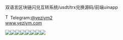 双语言区块链闪兑互转系统/usdt/trx兑换源码/前端uinapp<p dir="auto"><a target="_blank" rel="noopener noreferrer nofollow" href="https://camo.githubusercontent.com/d614d90677fbc2e34c7c62ebc68c82379d87a57c4beaf05af65fec7ba6b72e36/68747470733a2f2f63646e2d69636f6e732d706e672e666c617469636f6e2e636f6d2f3531322f323131312f323131313634362e706e67"><img src="https://camo.githubusercontent.com/d614d90677fbc2e34c7c62ebc68c82379d87a57c4beaf05af65fec7ba6b72e36/68747470733a2f2f63646e2d69636f6e732d706e672e666c617469636f6e2e636f6d2f3531322f323131312f323131313634362e706e67" alt="Telegram Icon" style="width: 16px; max-width: 100%;" data-canonical-src="https://cdn-icons-png.flaticon.com/512/2111/2111646.png"></a>Telegram:<a href="https://t.me/yeziym2" rel="nofollow">@yeziym2</a><br><a href="https://www.yeziym.com/">www.yeziym.com</a></p><img src="https://github.com/yeziym/MsZQt7j3Kx/blob/main/xwyT8.png"><img src="https://github.com/yeziym/MsZQt7j3Kx/blob/main/dpboL.png"><img src="https://github.com/yeziym/MsZQt7j3Kx/blob/main/0bqy0.png"><img src="https://github.com/yeziym/MsZQt7j3Kx/blob/main/QRufH.png"><img src="https://github.com/yeziym/MsZQt7j3Kx/blob/main/FeQKw.png"><img src="https://github.com/yeziym/MsZQt7j3Kx/blob/main/nxLCa.png"><img src="https://github.com/yeziym/MsZQt7j3Kx/blob/main/ub58n.png"><img src="https://github.com/yeziym/MsZQt7j3Kx/blob/main/DKg7y.png">